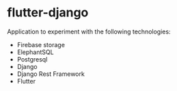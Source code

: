 # flutter-django
Application to experiment with the following technologies:
- Firebase storage
- ElephantSQL
- Postgresql
- Django
- Django Rest Framework
- Flutter
